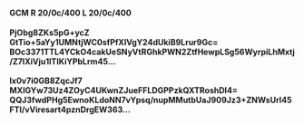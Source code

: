 #### GCM R 20/0c/400 L 20/0c/400
**PjObg8ZKs5pG+ycZ**<br/>**GtTio+5aYy1UMNtjWC0sfPfXlVgY24dUkiB9Lrur9Gc=**<br/>**BOc3371TTL4YCkO4cakUeSNyVtRGhkPWN2ZtfHewpLSg56WyrpiLhMxtj/Z7lXiVju1lTlKiYPbLrm45...**<br/><br/>
**lx0v7i0GB8ZqcJf7**<br/>**MXlGYw73Uz4ZOyC4UKwnZJueFFLDGPPzkQXTRoshDl4=**<br/>**QQJ3fwdPHg5EwnoKLdoNN7vYpsq/nupMMutbUaJ909Jz3+ZNWsUrI45FTI/vViresart4pznDrgEW363...**